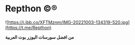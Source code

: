 # Repthon ©®

![https://i.ibb.co/XFTMznm/IMG-20221003-134319-520.jpg](https://t.me/Repthon)

**من افضل سورسات اليوزر بوت العربية**
